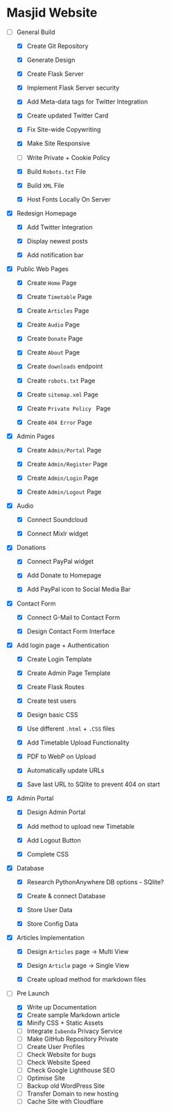 # Masjid  Website

- [ ] General Build

  - [x] Create Git Repository
  - [x] Generate Design
  - [x] Create Flask Server
  - [x] Implement Flask Server security
  - [x] Add Meta-data tags for Twitter Integration
  - [x] Create updated Twitter Card
  - [x] Fix Site-wide Copywriting
  - [x] Make Site Responsive
  - [ ] Write Private + Cookie Policy
  - [x] Build `Robots.txt` File
  - [x] Build `XML` File
  - [x] Host Fonts Locally On Server



- [x] Redesign Homepage
  - [x] Add Twitter Integration

  - [x] Display newest posts

  - [x] Add notification bar



- [x] Public Web Pages

  - [x] Create  `Home` Page
  - [x] Create `Timetable` Page
  - [x] Create `Articles` Page
  - [x] Create `Audio` Page
  - [x] Create `Donate` Page
  - [x] Create `About` Page
  - [x] Create `downloads` endpoint
  - [x] Create `robots.txt` Page
  - [x] Create `sitemap.xml` Page
  - [x] Create `Private Policy ` Page
  - [x] Create `404 Error` Page



- [x] Admin Pages

  - [x] Create `Admin/Portal` Page

  - [x] Create `Admin/Register` Page

  - [x] Create `Admin/Login` Page

  - [x] Create `Admin/Logout` Page



- [x] Audio

  - [x] Connect Soundcloud
  - [x] Connect Mixlr widget



- [x] Donations

  - [x] Connect PayPal widget

  - [x] Add Donate to Homepage

  - [x] Add PayPal icon to Social Media Bar 



- [x] Contact Form

  - [x] Connect G-Mail to Contact Form

  - [x] Design Contact Form Interface



- [x] Add login page + Authentication

  - [x] Create Login Template

  - [x] Create Admin Page Template

  - [x] Create Flask Routes

  - [x] Create test users

  - [x] Design basic CSS

  - [x] Use different `.html` + `.CSS` files

  - [x] Add Timetable Upload Functionality

  - [x] PDF to WebP on Upload

  - [x] Automatically update URLs

  - [x] Save last URL to SQlite to prevent 404 on start



- [x] Admin Portal
  - [x] Design Admin Portal
  - [x] Add method to upload new Timetable
  - [x] Add Logout Button
  - [x] Complete CSS



- [x] Database
  - [x] Research PythonAnywhere DB options - SQlite?
  - [x] Create & connect Database
  - [x] Store User Data
  - [x] Store Config Data



- [x] Articles Implementation
  - [x] Design `Articles` page -> Multi View
  - [x] Design `Article` page -> Single View
  - [x] Create upload method for markdown files




- [ ] Pre Launch
  - [x] Write up Documentation
  - [x] Create sample Markdown article
  - [x] Minify CSS + Static Assets
  - [ ] Integrate `Iubenda` Privacy Service
  - [ ] Make GitHub Repository Private
  - [ ] Create User Profiles
  - [ ] Check Website for bugs
  - [ ] Check Website Speed
  - [ ] Check Google Lighthouse SEO
  - [ ] Optimise Site
  - [ ] Backup old WordPress Site
  - [ ] Transfer Domain to new hosting
  - [ ] Cache Site with Cloudflare
